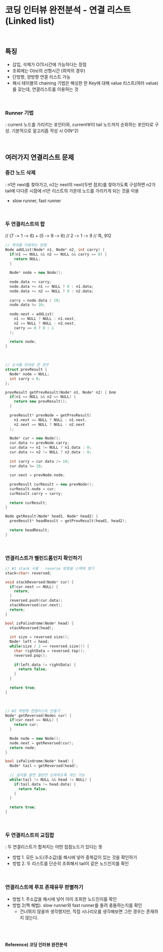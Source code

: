 # 코딩 인터뷰 완전분석 - 연결 리스트(Linked list)

<br>

## 특징

* 삽입, 삭제가 O(1)시간에 가능하다는 장점
* 조회에는 O(n)의 선형시간 (최악의 경우)
* 단방향, 양방향 연결 리스트 가능
* 해시 테이블의 chaining 기법은 해싱한 한 Key에 대해 value 리스트(여러 value)를 갖는데, 연결리스트를 이용하는 것

<br>

### Runner 기법

: current 노드를 가리키는 포인터와, current부터 tail 노드까지 순회하는 포인터로 구성. 기본적으로 알고리즘 작성 시 O(N^2)

<br>

## 여러가지 연결리스트 문제

### 중간 노드 삭제

: n1은 next를 찾아가고, n2는 next의 next(두번 점프)를 찾아가도록 구성하면 n2가 tail에 다다른 시점에 n1은 리스트의 가운데 노드를 가리키게 되는 것을 이용

* slow runner, fast runner

<br>

### 두 연결리스트의 합

// (7 -> 1 -> 6) + (5 -> 9 -> 6)
// 2 -> 1 -> 9 // 즉, 912

```c++
// 재귀를 이용하는 방법
Node addList(Node* n1, Node* n2, int carry) {
  if(n1 == NULL && n2 == NULL && carry == 0) {
    return NULL;
  }
  
  Node* node = new Node();
  
  node.data += carry;
  node.data += n1 == NULL ? 0 : n1.data;
  node.data += n2 == NULL ? 0 : n2.data;
  
  carry = node.data / 10;
  node.data %= 10;
  
  node.next = addList(
    n1 == NULL ? NULL : n1.next,
    n2 == NULL ? NULL : n2.next,
    carry == 0 ? 0 : 1
  );
  
  return node;
}
```

<Br>

```c++
// 순서를 반대로 한 경우
struct prevResult {
  Node* node = NULL;
  int carry = 0;
};

prevResult getPrevResult(Node* n1, Node* n2) { bnm
  if(n1 == NULL && n2 == NULL) {
    return new prevResult();
  }
  
  prevResult* prevNode = getPrevResult(
    n1.next == NULL ? NULL : n1.next,
    n2.next == NULL ? NULL : n2.next
  );
  
  Node* cur = new Node();
  cur.data += prevNode.carry;
  cur.data += n1 != NULL ? n1.data : 0;
  cur.data += n2 != NULL ? n2.data : 0;
  
  int carry = cur.data /= 10;
  cur.data %= 10;
  
  cur.next = prevNode.node;
  
  prevResult curResult = new prevNode();
  curResult.node = cur;
  curResult.carry = carry;
  
  return curResult;
}

Node getResult(Node* head1, Node* head2) {
  prevResult* headResult = getPrevResult(head1, head2);
  
  return headResult;
}
```

<br>

### 연결리스트가 팰린드롬인지 확인하기

```c++
// #1 stack 사용 - reverse 방향을 스택에 쌓기
stack<char> reversed;

void stackReversed(Node* cur) {
  if(cur.next == NULL) {
    return;
  }
  reversed.push(cur.data);
  stackReversed(cur.next);
  return;
}

bool isPalindrome(Node* head) {
  stackReversed(head);
  
  int size = reversed.size();
  Node* left = head;
  while(size / 2 == reversed.size()) {
    char rightData = reversed.top();
    reversed.pop();
    
    if(left.data != rightData) {
      return false;
    }
  }
  
  return true;
}
```

<br>

```c++
// #2 역방향 연결리스트 만들기
Node* getReversed(Node& cur) {
  if(cur.next == NULL) {
    return cur;
  }
  
  Node node = new Node();
  node.next = getReversed(cur);
  return node;
}

bool isPalindrome(Node* head) {
  Node* tail = getReversed(head);
  
  // 길이를 알면 절반만 순회하도록 개선 가능
  while(tail != NULL && head != NULL) {
    if(tail.data != head.data) {
      return false;
    }
  }
  
  return true;
}
```

<br>

### 두 연결리스트의 교집합

: 두 연결리스트가 합쳐지는 어떤 접점노드가 있다는 뜻

* 방법 1. 모든 노드(주소값)를 해시에 넣어 중복값이 있는 것을 확인하기
* 방법 2. 두 리스트를 단순히 조회해서 tail이 같은 노드인지를 확인

<br>

### 연결리스트에 루프 존재유무 판별하기

* 방법 1. 주소값을 해시에 넣어 이미 조회한 노드인지를 확인
* 방법 2(책 해법). slow runner와 fast runner를 돌려 충돌하는지를 확인
  * 건너뛰지 않을까 생각했지만, 직접 시나리오를 생각해보면 그런 경우는 존재하지 않는다.

<br><br>

#### Reference) 코딩 인터뷰 완전분석